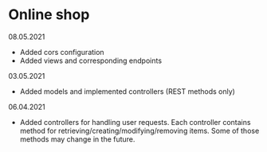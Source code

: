 # Online shop

08.05.2021
- Added cors configuration
- Added views and corresponding endpoints

03.05.2021
- Added models and implemented controllers (REST methods only)

06.04.2021
- Added controllers for handling user requests.
  Each controller contains method for retrieving/creating/modifying/removing items.
  Some of those methods may change in the future.